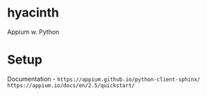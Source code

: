 # hyacinth

Appium w. Python

# Setup

Documentation  - `https://appium.github.io/python-client-sphinx/`
`https://appium.io/docs/en/2.5/quickstart/`
